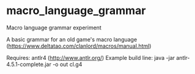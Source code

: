 # macro_language_grammar
Macro language grammar experiment

A basic grammar for an old game's macro language (https://www.deltatao.com/clanlord/macros/manual.html)

Requires: antlr4 (http://www.antlr.org/)
Example build line: java -jar antlr-4.5.1-complete.jar -o out cl.g4
